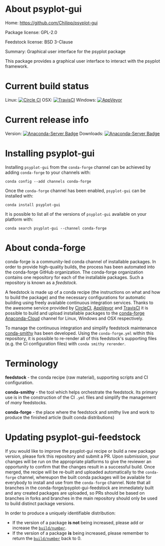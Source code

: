 About psyplot-gui
=================

Home: https://github.com/Chilipp/psyplot-gui

Package license: GPL-2.0

Feedstock license: BSD 3-Clause

Summary: Graphical user interface for the psyplot package

This package provides a graphical user interface to interact with the
psyplot framework.


Current build status
====================

Linux: [![Circle CI](https://circleci.com/gh/conda-forge/psyplot-gui-feedstock.svg?style=shield)](https://circleci.com/gh/conda-forge/psyplot-gui-feedstock)
OSX: [![TravisCI](https://travis-ci.org/conda-forge/psyplot-gui-feedstock.svg?branch=master)](https://travis-ci.org/conda-forge/psyplot-gui-feedstock)
Windows: [![AppVeyor](https://ci.appveyor.com/api/projects/status/github/conda-forge/psyplot-gui-feedstock?svg=True)](https://ci.appveyor.com/project/conda-forge/psyplot-gui-feedstock/branch/master)

Current release info
====================
Version: [![Anaconda-Server Badge](https://anaconda.org/conda-forge/psyplot-gui/badges/version.svg)](https://anaconda.org/conda-forge/psyplot-gui)
Downloads: [![Anaconda-Server Badge](https://anaconda.org/conda-forge/psyplot-gui/badges/downloads.svg)](https://anaconda.org/conda-forge/psyplot-gui)

Installing psyplot-gui
======================

Installing `psyplot-gui` from the `conda-forge` channel can be achieved by adding `conda-forge` to your channels with:

```
conda config --add channels conda-forge
```

Once the `conda-forge` channel has been enabled, `psyplot-gui` can be installed with:

```
conda install psyplot-gui
```

It is possible to list all of the versions of `psyplot-gui` available on your platform with:

```
conda search psyplot-gui --channel conda-forge
```


About conda-forge
=================

conda-forge is a community-led conda channel of installable packages.
In order to provide high-quality builds, the process has been automated into the
conda-forge GitHub organization. The conda-forge organization contains one repository
for each of the installable packages. Such a repository is known as a *feedstock*.

A feedstock is made up of a conda recipe (the instructions on what and how to build
the package) and the necessary configurations for automatic building using freely
available continuous integration services. Thanks to the awesome service provided by
[CircleCI](https://circleci.com/), [AppVeyor](http://www.appveyor.com/)
and [TravisCI](https://travis-ci.org/) it is possible to build and upload installable
packages to the [conda-forge](https://anaconda.org/conda-forge)
[Anaconda-Cloud](http://docs.anaconda.org/) channel for Linux, Windows and OSX respectively.

To manage the continuous integration and simplify feedstock maintenance
[conda-smithy](http://github.com/conda-forge/conda-smithy) has been developed.
Using the ``conda-forge.yml`` within this repository, it is possible to re-render all of
this feedstock's supporting files (e.g. the CI configuration files) with ``conda smithy rerender``.


Terminology
===========

**feedstock** - the conda recipe (raw material), supporting scripts and CI configuration.

**conda-smithy** - the tool which helps orchestrate the feedstock.
                   Its primary use is in the construction of the CI ``.yml`` files
                   and simplify the management of *many* feedstocks.

**conda-forge** - the place where the feedstock and smithy live and work to
                  produce the finished article (built conda distributions)


Updating psyplot-gui-feedstock
==============================

If you would like to improve the psyplot-gui recipe or build a new
package version, please fork this repository and submit a PR. Upon submission,
your changes will be run on the appropriate platforms to give the reviewer an
opportunity to confirm that the changes result in a successful build. Once
merged, the recipe will be re-built and uploaded automatically to the
`conda-forge` channel, whereupon the built conda packages will be available for
everybody to install and use from the `conda-forge` channel.
Note that all branches in the conda-forge/psyplot-gui-feedstock are
immediately built and any created packages are uploaded, so PRs should be based
on branches in forks and branches in the main repository should only be used to
build distinct package versions.

In order to produce a uniquely identifiable distribution:
 * If the version of a package **is not** being increased, please add or increase
   the [``build/number``](http://conda.pydata.org/docs/building/meta-yaml.html#build-number-and-string).
 * If the version of a package **is** being increased, please remember to return
   the [``build/number``](http://conda.pydata.org/docs/building/meta-yaml.html#build-number-and-string)
   back to 0.
